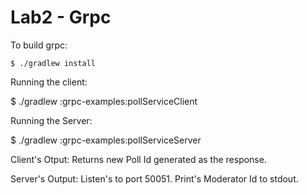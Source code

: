 Lab2 - Grpc
=========
To build grpc:
```
$ ./gradlew install
```

Running the client:

$ ./gradlew :grpc-examples:pollServiceClient

Running the Server:

$ ./gradlew :grpc-examples:pollServiceServer

Client's Otput: Returns new Poll Id generated as the response.

Server's Output: Listen's to port 50051. Print's Moderator Id to stdout.